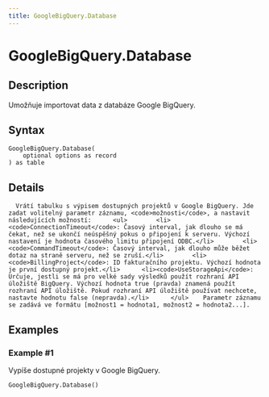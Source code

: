 ```yaml
---
title: GoogleBigQuery.Database
---
```


# GoogleBigQuery.Database


## Description

Umožňuje importovat data z databáze Google BigQuery.


## Syntax

```powerquery
GoogleBigQuery.Database(
    optional options as record
) as table
```


## Details

      Vrátí tabulku s výpisem dostupných projektů v Google BigQuery. Jde zadat volitelný parametr záznamu, <code>možnosti</code>, a nastavit následujících možností:      <ul>        <li><code>ConnectionTimeout</code>: Časový interval, jak dlouho se má čekat, než se ukončí neúspěšný pokus o připojení k serveru. Výchozí nastavení je hodnota časového limitu připojení ODBC.</li>        <li><code>CommandTimeout</code>: Časový interval, jak dlouho může běžet dotaz na straně serveru, než se zruší.</li>        <li><code>BillingProject</code>: ID fakturačního projektu. Výchozí hodnota je první dostupný projekt.</li>      <li><code>UseStorageApi</code>: Určuje, jestli se má pro velké sady výsledků použít rozhraní API úložiště BigQuery. Výchozí hodnota true (pravda) znamená použít rozhraní API úložiště. Pokud rozhraní API úložiště používat nechcete, nastavte hodnotu false (nepravda).</li>      </ul>    Parametr záznamu se zadává ve formátu [možnost1 = hodnota1, možnost2 = hodnota2...].    


## Examples

### Example #1 
Vypíše dostupné projekty v Google BigQuery.
```powerquery
GoogleBigQuery.Database()
```



